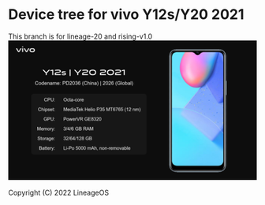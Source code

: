 Device tree for vivo Y12s/Y20 2021
=================================================
This branch is for lineage-20 and rising-v1.0
![vivo 2026](./profile/vivo_spec.png)

Copyright (C) 2022 LineageOS
